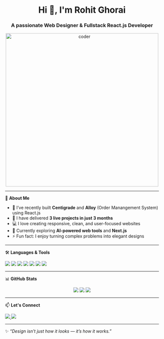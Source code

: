 <h1 align="center">Hi 👋, I'm Rohit Ghorai</h1>
<h3 align="center">A passionate Web Designer & Fullstack React.js Developer</h3>
<p align="center">
  <img src="https://user-images.githubusercontent.com/74038190/212748842-9fcbad5b-6173-4175-8a61-521f3dbb7514.gif" alt="coder" width="500"/>
</p>

---

🌟 **About Me**

- 🔭 I’ve recently built **Centigrade** and **Alloy** (Order Manangement System) using React.js  
- 🚀 I have delivered **3 live projects in just 3 months**
- 💻 I love creating responsive, clean, and user-focused websites
- 🌱 Currently exploring **AI-powered web tools** and **Next.js**
- ⚡ Fun fact: I enjoy turning complex problems into elegant designs

---

🛠️ **Languages & Tools**

<p align="left">
  <img src="https://img.shields.io/badge/React-20232A?style=for-the-badge&logo=react&logoColor=61DAFB" />
  <img src="https://img.shields.io/badge/HTML5-E34F26?style=for-the-badge&logo=html5&logoColor=white" />
  <img src="https://img.shields.io/badge/C-00599C?style=for-the-badge&logo=c&logoColor=white" />
  <img src="https://img.shields.io/badge/CSS3-1572B6?style=for-the-badge&logo=css3&logoColor=white" />
  <img src="https://img.shields.io/badge/JavaScript-F7DF1E?style=for-the-badge&logo=javascript&logoColor=black" />
  <img src="https://img.shields.io/badge/Express.js-404D59?style=for-the-badge" />
  <img src="https://img.shields.io/badge/Node.js-339933?style=for-the-badge&logo=nodedotjs&logoColor=white" />
</p>

---

📊 **GitHub Stats**

<p align="center">
  <img src="https://github-readme-stats.vercel.app/api?username=rohitghorai&show_icons=true&theme=radical" />
  <img src="https://github-readme-streak-stats.herokuapp.com/?user=rohitghorai&theme=radical" />
  <img src="https://github-readme-stats.vercel.app/api/top-langs/?username=rohitghorai&layout=compact&theme=radical" />
</p>

---

📫 **Let's Connect**

<p align="left">
  <a href="https://www.linkedin.com/in/rohit-ghorai-22664828a/" target="blank">
    <img src="https://img.shields.io/badge/LinkedIn-blue?style=for-the-badge&logo=linkedin&logoColor=white" />
  </a>
  <a href="mailto:rohitghorai590@gmail.com" target="blank">
    <img src="https://img.shields.io/badge/Gmail-D14836?style=for-the-badge&logo=gmail&logoColor=white" />
  </a>
</p>

---

✨ *“Design isn’t just how it looks — it’s how it works.”*
